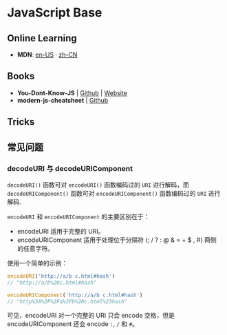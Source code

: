 # JavaScript Base

## Online Learning

- **MDN**: [en-US](https://developer.mozilla.org/en-US/docs/Web/JavaScript) · [zh-CN](https://developer.mozilla.org/zh-CN/docs/Web/JavaScript)

## Books

- **You-Dont-Know-JS** | [Github](https://github.com/getify/You-Dont-Know-JS) | [Website](https://www.kickstarter.com/projects/getify/you-dont-know-js-book-series)
- **modern-js-cheatsheet** | [Github](https://github.com/mbeaudru/modern-js-cheatsheet)

## Tricks

## 常见问题

### decodeURI 与 decodeURIComponent

`decodeURI()` 函数可对 `encodeURI()` 函数编码过的 `URI` 进行解码，而 `decodeURIComponent()` 函数可对 `encodeURIComponent()` 函数编码过的 `URI` 进行解码. 

`encodeURI` 和 `encodeURIComponent` 的主要区别在于：

- encodeURI 适用于完整的 URI。
- encodeURIComponent 适用于处理位于分隔符 (; / ? : @ & = + $ , #) 两侧 的任意字符。

使用一个简单的示例：

``` js
encodeURI('http://a/b c.html#hash')
// "http://a/b%20c.html#hash"

encodeURIComponent('http://a/b c.html#hash')
// "http%3A%2F%2Fa%2Fb%20c.html%23hash"
```

可见，encodeURI 对一个完整的 URI 只会 encode 空格，但是 encodeURIComponent 还会 encode `:`, `/` 和 `#`。
